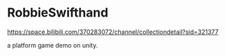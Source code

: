 # RobbieSwifthand

https://space.bilibili.com/370283072/channel/collectiondetail?sid=321377

a platform game demo on unity.
